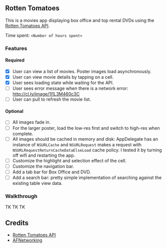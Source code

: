 ## Rotten Tomatoes

This is a movies app displaying box office and top rental DVDs using the [Rotten Tomatoes API](http://developer.rottentomatoes.com/docs/read/JSON).

Time spent: `<Number of hours spent>`

### Features

#### Required

- [X] User can view a list of movies. Poster images load asynchronously.
- [X] User can view movie details by tapping on a cell.
- [X] User sees loading state while waiting for the API.
- [ ] User sees error message when there is a network error: http://cl.ly/image/1l1L3M460c3C
- [ ] User can pull to refresh the movie list.

#### Optional

- [ ] All images fade in.
- [ ] For the larger poster, load the low-res first and switch to high-res when complete.
- [ ] All images should be cached in memory and disk: AppDelegate has an instance of `NSURLCache` and `NSURLRequest` makes a request with `NSURLRequestReturnCacheDataElseLoad` cache policy. I tested it by turning off wifi and restarting the app.
- [ ] Customize the highlight and selection effect of the cell.
- [ ] Customize the navigation bar.
- [ ] Add a tab bar for Box Office and DVD.
- [ ] Add a search bar: pretty simple implementation of searching against the existing table view data.

### Walkthrough
TK TK TK

Credits
---------
* [Rotten Tomatoes API](http://developer.rottentomatoes.com/docs/read/JSON)
* [AFNetworking](https://github.com/AFNetworking/AFNetworking)
